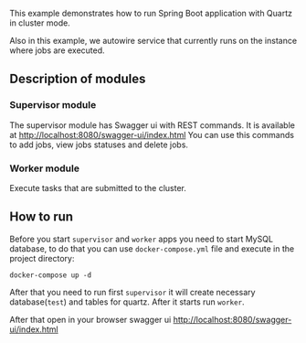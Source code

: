 This example demonstrates how to run Spring Boot application with Quartz in cluster mode.

Also in this example, we autowire service that currently runs on the instance where jobs are executed.

## Description of modules
### Supervisor module
The supervisor module has Swagger ui with REST commands. It is available at [http://localhost:8080/swagger-ui/index.html](http://localhost:8080/swagger-ui/index.html)
You can use this commands to add jobs, view jobs statuses and delete jobs.

### Worker module
Execute tasks that are submitted to the cluster.

## How to run
Before you start `supervisor` and `worker` apps you need to start MySQL database, to do that you can
 use `docker-compose.yml` file and execute in the project directory: 
```
docker-compose up -d
``` 
 
After that you need to run first `supervisor` it will create necessary database(`test`) and tables
 for quartz. 
After it starts run `worker`.

After that open in your browser swagger ui [http://localhost:8080/swagger-ui/index.html](http://localhost:8080/swagger-ui/index.html)

